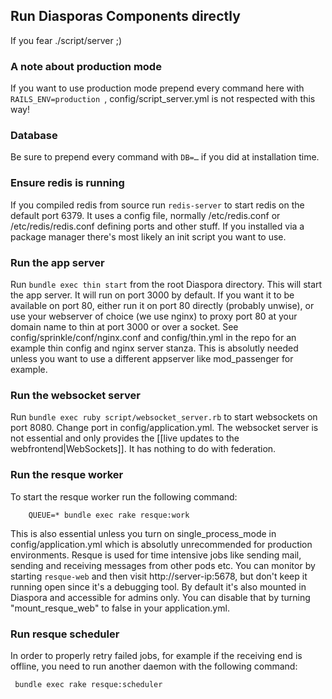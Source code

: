 ## Run Diasporas Components directly

If you fear ./script/server ;)

### A note about production mode

If you want to use production mode prepend every command here with `RAILS_ENV=production `,
config/script_server.yml is not respected with this way!

### Database

Be sure to prepend every command with `DB=…` if you did at installation time.

### Ensure redis is running

If you compiled redis from source run `redis-server` to start redis on the default port 6379. It uses a config file, normally /etc/redis.conf or /etc/redis/redis.conf defining ports and other stuff. If you installed via a package manager there's most likely an init script you want to use.

### Run the app server

Run `bundle exec thin start` from the root Diaspora directory.  This will start the app server.
It will run on port 3000 by default. If you want it to be available on port 80, either run it on port 80 directly (probably unwise), or use your webserver of choice (we use nginx) to proxy port 80 at your domain name to thin at port 3000 or over a socket.  See config/sprinkle/conf/nginx.conf and config/thin.yml in the repo for an example thin config and nginx server stanza.
This is absolutly needed unless you want to use a different appserver like mod_passenger for example.


### Run the websocket server

Run `bundle exec ruby script/websocket_server.rb` to start websockets on port 8080. Change port in config/application.yml.
The websocket server is not essential and only provides the [[live updates to the webfrontend|WebSockets]]. It has nothing to do with federation.

### Run the resque worker

To start the resque worker run the following command:

        QUEUE=* bundle exec rake resque:work

This is also essential unless you turn on single_process_mode in config/application.yml which is absolutly unrecommended for production environments. Resque is used for time intensive jobs like sending mail, sending and receiving messages from other pods etc.
You can monitor by starting `resque-web` and then visit http://server-ip:5678, but don't keep it running open since it's a debugging tool. By default it's also mounted in Diaspora and accessible for admins only. You can disable that by turning "mount_resque_web" to false in your application.yml.

### Run resque scheduler

In order to properly retry failed jobs, for example if the receiving end is offline, you need to run another daemon with the following command:

     bundle exec rake resque:scheduler


